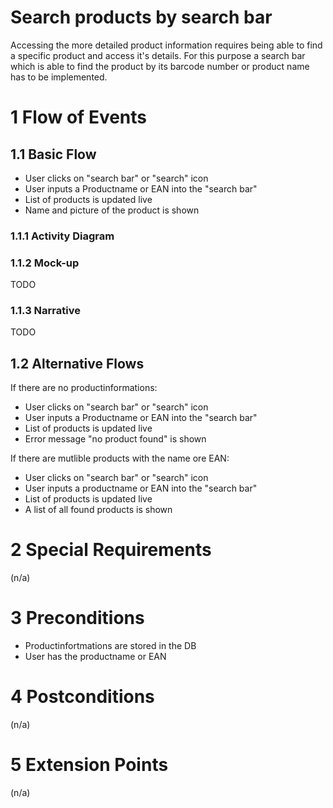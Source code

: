 # Search products by search bar
Accessing the more detailed product information requires being able to find a specific product and access it's details. For this purpose a search bar which is able to find the product by its barcode number or product name has to be implemented.

# 1 Flow of Events
## 1.1 Basic Flow
- User clicks on "search bar" or "search" icon
- User inputs a Productname or EAN into the "search bar"
- List of products is updated live 
- Name and picture of the product is shown

### 1.1.1 Activity Diagram

### 1.1.2 Mock-up
TODO

### 1.1.3 Narrative
TODO

## 1.2 Alternative Flows
If there are no productinformations:
- User clicks on "search bar" or "search" icon
- User inputs a Productname or EAN into the "search bar"
- List of products is updated live 
- Error message "no product found" is shown

If there are mutlible products with the name ore EAN:
- User clicks on "search bar" or "search" icon
- User inputs a productname or EAN into the "search bar"
- List of products is updated live  
- A list of all found products is shown


# 2 Special Requirements
(n/a)

# 3 Preconditions
- Productinfortmations are stored in the DB
- User has the productname or EAN
# 4 Postconditions
(n/a)
 
# 5 Extension Points
(n/a)
